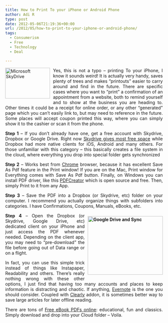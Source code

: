 ```yaml
---
title: How to Print To your iPhone or Android Phone
author: Adi R
type: post
date: 2012-05-06T21:19:36+00:00
url: /2012/05/how-to-print-to-your-iphone-or-android-phone/
tags:
  - Consumerism
  - Free
  - Technology
  - Deal

---
```

<p align="justify">
  <a class="thickbox" href="http://skydrive.live.com" target="_blank"><img style="background-image: none; border-bottom: 0px; border-left: 0px; margin: 0px 10px 10px 0px; padding-left: 0px; padding-right: 0px; display: inline; float: left; border-top: 0px; border-right: 0px; padding-top: 0px" title="Microsoft SkyDrive" border="0" alt="Microsoft SkyDrive" align="left" src="https://i1.wp.com/www.adir1.com/uploads/2012/05/Microsoft-SkyDrive.png?resize=143%2C98" width="143" height="98" data-recalc-dims="1" /></a>Yes, this is not a typo – printing To your iPhone, I know it sounds weird! It is actually very handy, saves plenty of trees and makes “printouts” easier to carry around and find in the future. There are specific cases where you want to “print” a confirmation of an appointment from a website, both to remind yourself and to show at the business you are heading to. Other times it could be a receipt for online order, or any other “generated” page which you can’t easily link to, but may need to reference in the future. Some places will accept coupon printed this way, where you can simply show it to the cashier or scan it from the phone.
</p>

<p align="justify">
  <strong>Step 1</strong> – If you don’t already have one, get a free account with Skydrive, Dropbox or Google Drive. Right now <a href="http://windows.microsoft.com/en-us/skydrive/compare" target="_blank">Skydrive gives most free space</a> while Dropbox had more native clients for iOS, Android and many others. For those unfamiliar with this category – this basically creates a file system in the cloud, where everything you drop into special folder gets synchronized
</p>

<p align="justify">
  <strong>Step 2</strong> – Works best from <a href="https://www.google.com/chrome" target="_blank">Chrome</a> browser, because it has excellent Save As Pdf feature in the Print window! If you are on the Mac, Print window for Everything comes with Save As Pdf button. Finally, on Windows you can install PDF driver, like this <a href="http://sourceforge.net/projects/pdfcreator/" target="_blank">PDFCreator</a> which is open source and free. Then, simply Print to it from any App.
</p>

<p align="justify">
  <strong>Step 3</strong> – Save the PDF into a Dropbox (or Skydrive, etc) folder on your computer. I recommend you actually organize things with subfolders into categories. I have Confirmations, Coupons, Manuals, eBooks, etc.
</p>

<p align="justify">
  <strong><a href="https://drive.google.com/" target="_blank"><img style="background-image: none; border-bottom: 0px; border-left: 0px; margin: 10px 0px 10px 10px; padding-left: 0px; padding-right: 0px; display: inline; float: right; border-top: 0px; border-right: 0px; padding-top: 0px" title="Google Drive and Sync" border="0" alt="Google Drive and Sync" align="right" src="https://i0.wp.com/www.adir1.com/uploads/2012/05/Google-Drive-and-Sync.png?resize=240%2C187" width="240" height="187" data-recalc-dims="1" /></a>Step 4</strong> – Open the Dropbox (or Skydrive, Google Drive, etc) dedicated client on your iPhone and just access the PDF whenever needed. Depending on the client app, you may need to “pre-download” the file before going out of Data range or on a flight.
</p>

<p align="justify">
  In fact, you can use this simple trick instead of things like Instapaper, Readability and others. There’s really nothing wrong with these other options, I just find that having too many accounts and places to keep information is distracting and chaotic. If anything, <a href="http://evernote.com/" target="_blank">Evernote</a> is the one you should consider. Coupled with <a href="http://evernote.com/clearly/" target="_blank">Clearly</a> addon, it is sometimes better way to save large articles for later offline reading.
</p>

<p align="justify">
  There are tons of <a href="http://www.makeuseof.com/tag/the-best-6-sites-to-get-free-ebooks/" target="_blank">Free eBook PDFs online</a>: educational, fun and classics. Simply download and drop into your Cloud folder – Voila.
</p>